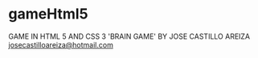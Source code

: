 gameHtml5
=========

GAME IN HTML 5 AND CSS 3
'BRAIN GAME' BY JOSE CASTILLO AREIZA
josecastilloareiza@hotmail.com
